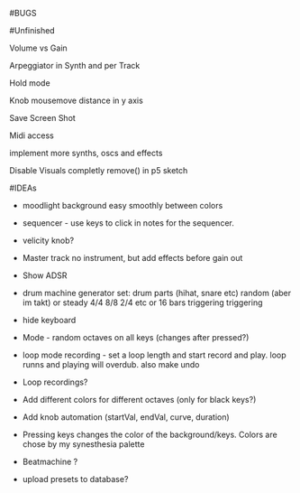 #BUGS


#Unfinished

Volume vs Gain

Arpeggiator in Synth and per Track

Hold mode

Knob mousemove distance in y axis

Save Screen Shot

Midi access

implement more synths, oscs and effects

Disable Visuals completly remove() in p5 sketch


#IDEAs

- moodlight background easy smoothly between colors
- sequencer - use keys to click in notes for the sequencer. 
- velicity knob?

- Master track no instrument, but add effects before gain out
- Show ADSR 
- drum machine generator
  set: drum parts (hihat, snare etc) 
       random (aber im takt) or steady 4/4 8/8 2/4 etc or 16 bars triggering triggering
       
- hide keyboard

- Mode - random octaves on all keys (changes after pressed?)

- loop mode recording - set a loop length and start record and play. loop runns and playing will overdub. also make undo 


- Loop recordings?
- Add different colors for different octaves (only for black keys?)
- Add knob automation (startVal, endVal, curve, duration)
- Pressing keys changes the color of the background/keys. Colors are chose by my synesthesia palette

- Beatmachine ?
- upload presets to database? 

